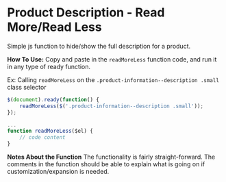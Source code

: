 # Product Description - Read More/Read Less

Simple js function to hide/show the full description for a product.

**How To Use:**
Copy and paste in the `readMoreLess` function code, and run it in any type of ready function.

Ex: Calling `readMoreLess` on the `.product-information--description .small` class selector
```javascript
$(document).ready(function() {
	readMoreLess($('.product-information--description .small'));
});

...
function readMoreLess($el) {
	// code content
}
```

**Notes About the Function**
The functionality is fairly straight-forward. The comments in the function should be able to explain
what is going on if customization/expansion is needed.